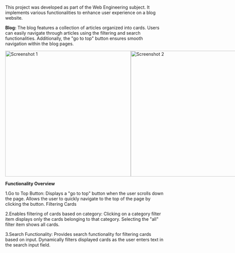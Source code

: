 
This project was developed as part of the Web Engineering subject. It implements various functionalities to enhance user experience on a blog website.

**Blog:**
The blog features a collection of articles organized into cards. Users can easily navigate through articles using the filtering and search functionalities. Additionally, the "go to top" button ensures smooth navigation within the blog pages.


<div style="display:flex; justify-content: space-around;">
    <img src="https://github.com/Worood11/Blog/assets/141271078/55e08afc-a4f6-4046-b171-99c246965161" alt="Screenshot 1" width="400" height="auto">
    <img src="https://github.com/Worood11/Blog/assets/141271078/dd90f023-8546-40c1-b931-b021ce4018cf" alt="Screenshot 2" width="400" height="auto">
</div>


**Functionality Overview**

1.Go to Top Button:
Displays a "go to top" button when the user scrolls down the page.
Allows the user to quickly navigate to the top of the page by clicking the button.
Filtering Cards

2.Enables filtering of cards based on category:
Clicking on a category filter item displays only the cards belonging to that category.
Selecting the "all" filter item shows all cards.

3.Search Functionality:
Provides search functionality for filtering cards based on input.
Dynamically filters displayed cards as the user enters text in the search input field.
